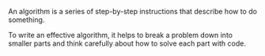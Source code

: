 An algorithm is a series of step-by-step instructions that describe how to do something.

To write an effective algorithm, it helps to break a problem down into smaller parts and think carefully about how to solve each part with code.
